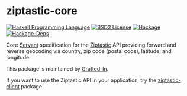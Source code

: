 # ziptastic-core

[![Haskell Programming Language](https://img.shields.io/badge/language-Haskell-blue.svg)](http://www.haskell.org)
[![BSD3 License](http://img.shields.io/badge/license-BSD3-brightgreen.svg)](https://tldrlegal.com/license/bsd-3-clause-license-%28revised%29)
[![Hackage](https://img.shields.io/hackage/v/ziptastic-core.svg)](http://hackage.haskell.org/package/ziptastic-core)
[![Hackage-Deps](https://img.shields.io/hackage-deps/v/ziptastic-core.svg)](http://packdeps.haskellers.com/feed?needle=ziptastic-core)

Core [Servant](http://haskell-servant.readthedocs.io/en/stable/) specification for the [Ziptastic](https://www.getziptastic.com/) API providing forward and reverse geocoding via country, zip code (postal code), latitude, and longitude.

This package is maintained by [Grafted-In](https://www.graftedin.io/).

If you want to use the Ziptastic API in your application, try the [ziptastic-client](http://hackage.haskell.org/package/ziptastic-client) package.